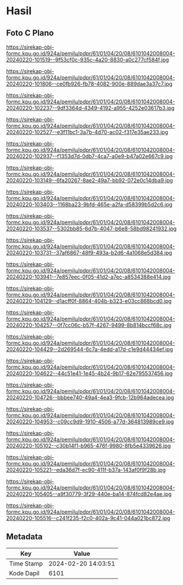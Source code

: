 # Hasil

## Foto C Plano

https://sirekap-obj-formc.kpu.go.id/924a/pemilu/pdpr/61/01/04/20/08/6101042008004-20240220-101519--9f53cf0c-935c-4a20-8830-a0c277cf584f.jpg

https://sirekap-obj-formc.kpu.go.id/924a/pemilu/pdpr/61/01/04/20/08/6101042008004-20240220-101806--ce0fb926-fb78-4082-900e-889dae3a37c7.jpg

https://sirekap-obj-formc.kpu.go.id/924a/pemilu/pdpr/61/01/04/20/08/6101042008004-20240220-102237--9df3364d-4349-4192-a955-4252e03617b3.jpg

https://sirekap-obj-formc.kpu.go.id/924a/pemilu/pdpr/61/01/04/20/08/6101042008004-20240220-102527--e3f11bc1-3a7b-4d70-ac02-f317e35ae233.jpg

https://sirekap-obj-formc.kpu.go.id/924a/pemilu/pdpr/61/01/04/20/08/6101042008004-20240220-102937--f1353d7d-0db7-4ca7-a0e9-b47a02e667c9.jpg

https://sirekap-obj-formc.kpu.go.id/924a/pemilu/pdpr/61/01/04/20/08/6101042008004-20240220-103149--6fa20267-8ae2-49a7-bb92-072e0c14dba9.jpg

https://sirekap-obj-formc.kpu.go.id/924a/pemilu/pdpr/61/01/04/20/08/6101042008004-20240220-103403--1168ba23-9bfd-465e-a2fa-d58399b5d2c6.jpg

https://sirekap-obj-formc.kpu.go.id/924a/pemilu/pdpr/61/01/04/20/08/6101042008004-20240220-103537--5302bb85-6d7b-4047-b6e8-58bd98241932.jpg

https://sirekap-obj-formc.kpu.go.id/924a/pemilu/pdpr/61/01/04/20/08/6101042008004-20240220-103731--37af6867-48f9-493a-b2d6-4a1068e5d384.jpg

https://sirekap-obj-formc.kpu.go.id/924a/pemilu/pdpr/61/01/04/20/08/6101042008004-20240220-103941--7e857eec-0f05-41d2-a7ec-a8534388e414.jpg

https://sirekap-obj-formc.kpu.go.id/924a/pemilu/pdpr/61/01/04/20/08/6101042008004-20240220-104129--d1acff0f-8864-404b-b323-e03cc868bcd0.jpg

https://sirekap-obj-formc.kpu.go.id/924a/pemilu/pdpr/61/01/04/20/08/6101042008004-20240220-104257--0f7cc06c-b57f-4267-9499-8b814bccf68c.jpg

https://sirekap-obj-formc.kpu.go.id/924a/pemilu/pdpr/61/01/04/20/08/6101042008004-20240220-104429--2d269544-6c7a-4edd-a17d-c1e9d44434ef.jpg

https://sirekap-obj-formc.kpu.go.id/924a/pemilu/pdpr/61/01/04/20/08/6101042008004-20240220-104622--44c51e41-1e45-4b24-9b17-62e795537456.jpg

https://sirekap-obj-formc.kpu.go.id/924a/pemilu/pdpr/61/01/04/20/08/6101042008004-20240220-104726--bbbee740-49a4-4ea3-9fcb-12b964adecea.jpg

https://sirekap-obj-formc.kpu.go.id/924a/pemilu/pdpr/61/01/04/20/08/6101042008004-20240220-104953--c09cc9d9-1910-4506-a77d-364813989ce9.jpg

https://sirekap-obj-formc.kpu.go.id/924a/pemilu/pdpr/61/01/04/20/08/6101042008004-20240220-105102--c30b14f1-b965-476f-9980-8fb5e4339626.jpg

https://sirekap-obj-formc.kpu.go.id/924a/pemilu/pdpr/61/01/04/20/08/6101042008004-20240220-105221--eda36d7f-ec90-411f-b37a-143af0f9f28b.jpg

https://sirekap-obj-formc.kpu.go.id/924a/pemilu/pdpr/61/01/04/20/08/6101042008004-20240220-105405--a9f30779-3f29-440e-ba14-874fcd82e4ae.jpg

https://sirekap-obj-formc.kpu.go.id/924a/pemilu/pdpr/61/01/04/20/08/6101042008004-20240220-105516--c241f235-f2c0-402a-9c41-044a021bc872.jpg


## Metadata

| Key        | Value               |
| ---------- | ------------------- |
| Time Stamp | 2024-02-20 14:03:51 |
| Kode Dapil | 6101                |



